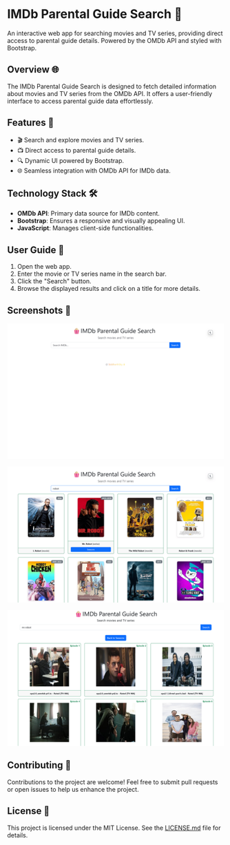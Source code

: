 # IMDb Parental Guide Search 🍿

An interactive web app for searching movies and TV series, providing direct access to parental guide details. Powered by the OMDb API and styled with Bootstrap.

## Overview 🌐

The IMDb Parental Guide Search is designed to fetch detailed information about movies and TV series from the OMDb API. It offers a user-friendly interface to access parental guide data effortlessly.

## Features 🚀

- 🎬 Search and explore movies and TV series.
- 📺 Direct access to parental guide details.
- 🔍 Dynamic UI powered by Bootstrap.
- 🌐 Seamless integration with OMDb API for IMDb data.

## Technology Stack 🛠️

- **OMDb API**: Primary data source for IMDb content.
- **Bootstrap**: Ensures a responsive and visually appealing UI.
- **JavaScript**: Manages client-side functionalities.


## User Guide 📲

1. Open the web app.
2. Enter the movie or TV series name in the search bar.
3. Click the "Search" button.
4. Browse the displayed results and click on a title for more details.

## Screenshots 📸

![Homepage](screenshots/homepage.png)

![Search Results](screenshots/search-results.png)

![Seasons and Episodes](screenshots/seasons-episodes.png)


## Contributing 🤝

Contributions to the project are welcome! Feel free to submit pull requests or open issues to help us enhance the project.


## License 📜

This project is licensed under the MIT License. See the [LICENSE.md](LICENSE.md) file for details.

